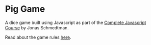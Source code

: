# Pig Game

A dice game built using Javascript as part of the <a href="https://www.udemy.com/course/the-complete-javascript-course/?utm_source=adwords&utm_medium=udemyads&utm_campaign=WebDevelopment_v.PROF_la.EN_cc.ROW_ti.8322&utm_content=deal4584&utm_term=_._ag_80385735315_._ad_535397279733_._kw__._de_c_._dm__._pl__._ti_dsa-774930035449_._li_9042408_._pd__._&matchtype=&gclid=CjwKCAiAtouOBhA6EiwA2nLKHz1BFivqcgLcNCOBhhm_eo44JeSWuYco3U0eTErtC-t1q1B6evxZGBoC_NYQAvD_BwE" target="_blank">Complete Javascript Course</a> by Jonas Schmedtman.

Read about the game rules <a href="https://en.wikipedia.org/wiki/Pig_(dice_game)" target="_blank">here</a>.

